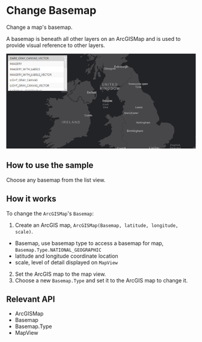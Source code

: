 # Change Basemap

Change a map's basemap.

A basemap is beneath all other layers on an ArcGISMap and is used to provide visual reference to other layers.

![](ChangeBasemap.png)

## How to use the sample

Choose any basemap from the list view.

## How it works

To change the `ArcGISMap`'s `Basemap`:


  1. Create an ArcGIS map, `ArcGISMap(Basemap, latitude, longitude, scale)`.
*   Basemap, use basemap type to access a basemap for map, `Basemap.Type.NATIONAL_GEOGRAPHIC`
*   latitude and longitude coordinate location
*   scale, level of detail displayed on `MapView`
  2. Set the ArcGIS map to the map view.
  3. Choose a new `Basemap.Type` and set it to the ArcGIS map to change it.


## Relevant API


*   ArcGISMap
*   Basemap
*   Basemap.Type
*   MapView

